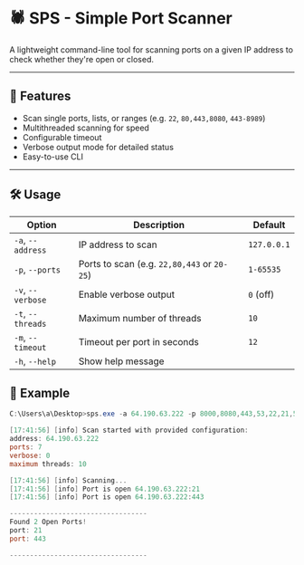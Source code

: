 # 🕷️ SPS - Simple Port Scanner

A lightweight command-line tool for scanning ports on a given IP address to check whether they're open or closed.

---

## 🚀 Features

- Scan single ports, lists, or ranges (e.g. `22`, `80,443,8080`, `443-8989`)
- Multithreaded scanning for speed
- Configurable timeout
- Verbose output mode for detailed status
- Easy-to-use CLI

---

## 🛠️ Usage

| Option            | Description                                 | Default     |
|-------------------|---------------------------------------------|-------------|
| `-a`, `--address` | IP address to scan                          | `127.0.0.1` |
| `-p`, `--ports`   | Ports to scan (e.g. `22,80,443` or `20-25`) | `1-65535`   |
| `-v`, `--verbose` | Enable verbose output                       | `0` (off)   |
| `-t`, `--threads` | Maximum number of threads                   | `10`        |
| `-m`, `--timeout` | Timeout per port in seconds                 | `12`        |
| `-h`, `--help`    | Show help message                           |             |

## 🧪 Example

```powershell
C:\Users\a\Desktop>sps.exe -a 64.190.63.222 -p 8000,8080,443,53,22,21,5000

[17:41:56] [info] Scan started with provided configuration:
address: 64.190.63.222
ports: 7
verbose: 0
maximum threads: 10

[17:41:56] [info] Scanning...
[17:41:56] [info] Port is open 64.190.63.222:21
[17:41:56] [info] Port is open 64.190.63.222:443

----------------------------------
Found 2 Open Ports!
port: 21
port: 443

----------------------------------
```
